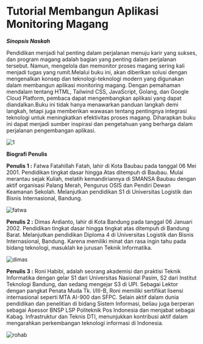 # Tutorial Membangun Aplikasi Monitoring Magang

**_Sinopsis Naskah_**

Pendidikan menjadi hal penting dalam perjalanan menuju karir yang sukses, dan program magang adalah bagian yang penting dalam perjalanan tersebut. Namun, mengelola dan memonitor proses magang sering kali menjadi tugas yang rumit.Melalui buku ini, akan diberikan solusi dengan mengenalkan konsep dan teknologi-teknologi modern yang digunakan dalam membangun aplikasi monitoring magang. Dengan pemahaman mendalam tentang HTML, Tailwind CSS, JavaScript, Golang, dan Google Cloud Platform, pembaca dapat mengembangkan aplikasi yang dapat diandalkan.Buku ini tidak hanya menawarkan panduan langkah demi langkah, tetapi juga memberikan wawasan tentang pentingnya integrasi teknologi untuk meningkatkan efektivitas proses magang. Diharapkan buku ini dapat menjadi sumber inspirasi dan pengetahuan yang berharga dalam perjalanan pengembangan aplikasi.

![1](https://github.com/Fatwaff/bukpedp3_intermoni/assets/96001238/d2dc4216-4f7b-4e62-ab48-56238dbe04eb)

**Biografi Penulis**

**Penulis 1 :** Fatwa Fatahillah Fatah, lahir di Kota Baubau pada tanggal 06 Mei 2001. Pendidikan tingkat dasar hingga Atas ditempuh di Baubau. Mulai merantau sejak Kuliah, melatih kemandiriannya di SMANSA Baubau dengan aktif organisasi Palang Merah, Pengurus OSIS dan Pendiri Dewan Keamanan Sekolah. Melanjutkan pendidikan S1 di Universitas Logistik dan Bisnis Internasional, Bandung.

![fatwa](https://github.com/Fatwaff/bukpedp3_intermoni/assets/96001238/424658e1-d4a2-4a1e-ba53-d2f6969f03e1)

**Penulis 2 :** Dimas Ardianto, lahir di Kota Bandung pada tanggal 06 Januari 2002. Pendidikan tingkat dasar hingga tingkat atas ditempuh di Bandung Barat. Melanjutkan pendidikan Diploma 4 di Universitas Logistik dan Bisnis Internasional, Bandung. Karena memiliki minat dan rasa ingin tahu pada bidang teknologi, masuklah ke jurusan Teknik Informatika.

![dimas](https://github.com/Fatwaff/bukpedp3_intermoni/assets/96001238/3c7c1644-73be-472a-9878-a62f38398d90)

**Penulis 3 :** Roni Habibi, adalah seorang akademisi dan praktisi Teknik Informatika dengan gelar S1 dari Universitas Nasional Pasim, S2 dari Institut Teknologi Bandung, dan sedang mengejar S3 di UPI. Sebagai Lektor dengan pangkat Penata Muda Tk. I/III-B, Roni memiliki sertifikat lisensi internasional seperti MTA AI-900 dan SFPC. Selain aktif dalam dunia pendidikan dan penelitian di bidang Sistem Informasi, beliau juga berperan sebagai Asessor BNSP LSP Politeknik Pos Indonesia dan menjabat sebagai Kabag. Infrastruktur dan Teknis DTI, menunjukkan kontribusi aktif dalam mengarahkan perkembangan teknologi informasi di Indonesia.

![rohab](https://github.com/Fatwaff/bukpedp3_intermoni/assets/96001238/bb3b9662-ab7b-4038-b09b-593836ba702b)
